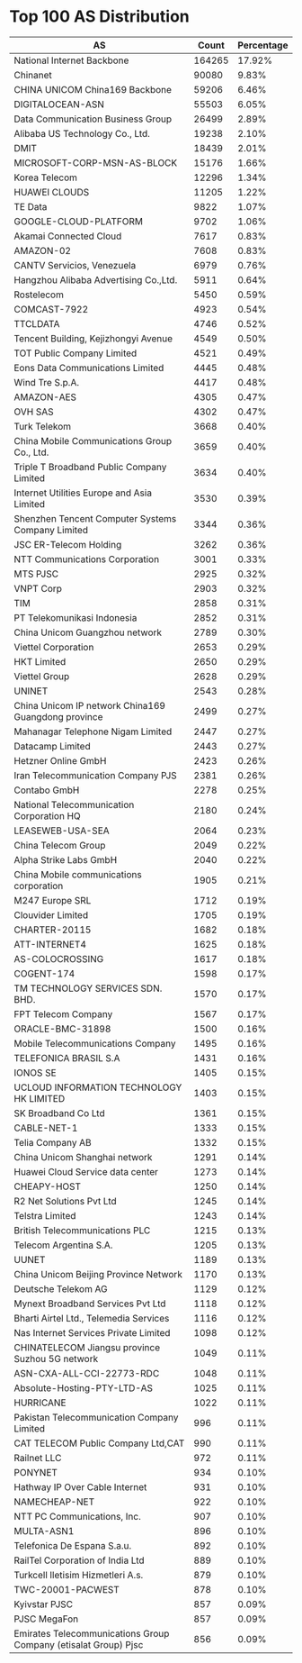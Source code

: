 # Top 100 AS Distribution
| AS | Count | Percentage |
|----|----|----|
| National Internet Backbone | 164265 | 17.92% |
| Chinanet | 90080 | 9.83% |
| CHINA UNICOM China169 Backbone | 59206 | 6.46% |
| DIGITALOCEAN-ASN | 55503 | 6.05% |
| Data Communication Business Group | 26499 | 2.89% |
| Alibaba US Technology Co., Ltd. | 19238 | 2.10% |
| DMIT | 18439 | 2.01% |
| MICROSOFT-CORP-MSN-AS-BLOCK | 15176 | 1.66% |
| Korea Telecom | 12296 | 1.34% |
| HUAWEI CLOUDS | 11205 | 1.22% |
| TE Data | 9822 | 1.07% |
| GOOGLE-CLOUD-PLATFORM | 9702 | 1.06% |
| Akamai Connected Cloud | 7617 | 0.83% |
| AMAZON-02 | 7608 | 0.83% |
| CANTV Servicios, Venezuela | 6979 | 0.76% |
| Hangzhou Alibaba Advertising Co.,Ltd. | 5911 | 0.64% |
| Rostelecom | 5450 | 0.59% |
| COMCAST-7922 | 4923 | 0.54% |
| TTCLDATA | 4746 | 0.52% |
| Tencent Building, Kejizhongyi Avenue | 4549 | 0.50% |
| TOT Public Company Limited | 4521 | 0.49% |
| Eons Data Communications Limited | 4445 | 0.48% |
| Wind Tre S.p.A. | 4417 | 0.48% |
| AMAZON-AES | 4305 | 0.47% |
| OVH SAS | 4302 | 0.47% |
| Turk Telekom | 3668 | 0.40% |
| China Mobile Communications Group Co., Ltd. | 3659 | 0.40% |
| Triple T Broadband Public Company Limited | 3634 | 0.40% |
| Internet Utilities Europe and Asia Limited | 3530 | 0.39% |
| Shenzhen Tencent Computer Systems Company Limited | 3344 | 0.36% |
| JSC ER-Telecom Holding | 3262 | 0.36% |
| NTT Communications Corporation | 3001 | 0.33% |
| MTS PJSC | 2925 | 0.32% |
| VNPT Corp | 2903 | 0.32% |
| TIM | 2858 | 0.31% |
| PT Telekomunikasi Indonesia | 2852 | 0.31% |
| China Unicom Guangzhou network | 2789 | 0.30% |
| Viettel Corporation | 2653 | 0.29% |
| HKT Limited | 2650 | 0.29% |
| Viettel Group | 2628 | 0.29% |
| UNINET | 2543 | 0.28% |
| China Unicom IP network China169 Guangdong province | 2499 | 0.27% |
| Mahanagar Telephone Nigam Limited | 2447 | 0.27% |
| Datacamp Limited | 2443 | 0.27% |
| Hetzner Online GmbH | 2423 | 0.26% |
| Iran Telecommunication Company PJS | 2381 | 0.26% |
| Contabo GmbH | 2278 | 0.25% |
| National Telecommunication Corporation HQ | 2180 | 0.24% |
| LEASEWEB-USA-SEA | 2064 | 0.23% |
| China Telecom Group | 2049 | 0.22% |
| Alpha Strike Labs GmbH | 2040 | 0.22% |
| China Mobile communications corporation | 1905 | 0.21% |
| M247 Europe SRL | 1712 | 0.19% |
| Clouvider Limited | 1705 | 0.19% |
| CHARTER-20115 | 1682 | 0.18% |
| ATT-INTERNET4 | 1625 | 0.18% |
| AS-COLOCROSSING | 1617 | 0.18% |
| COGENT-174 | 1598 | 0.17% |
| TM TECHNOLOGY SERVICES SDN. BHD. | 1570 | 0.17% |
| FPT Telecom Company | 1567 | 0.17% |
| ORACLE-BMC-31898 | 1500 | 0.16% |
| Mobile Telecommunications Company | 1495 | 0.16% |
| TELEFONICA BRASIL S.A | 1431 | 0.16% |
| IONOS SE | 1405 | 0.15% |
| UCLOUD INFORMATION TECHNOLOGY HK LIMITED | 1403 | 0.15% |
| SK Broadband Co Ltd | 1361 | 0.15% |
| CABLE-NET-1 | 1333 | 0.15% |
| Telia Company AB | 1332 | 0.15% |
| China Unicom Shanghai network | 1291 | 0.14% |
| Huawei Cloud Service data center | 1273 | 0.14% |
| CHEAPY-HOST | 1250 | 0.14% |
| R2 Net Solutions Pvt Ltd | 1245 | 0.14% |
| Telstra Limited | 1243 | 0.14% |
| British Telecommunications PLC | 1215 | 0.13% |
| Telecom Argentina S.A. | 1205 | 0.13% |
| UUNET | 1189 | 0.13% |
| China Unicom Beijing Province Network | 1170 | 0.13% |
| Deutsche Telekom AG | 1129 | 0.12% |
| Mynext Broadband Services Pvt Ltd | 1118 | 0.12% |
| Bharti Airtel Ltd., Telemedia Services | 1116 | 0.12% |
| Nas Internet Services Private Limited | 1098 | 0.12% |
| CHINATELECOM Jiangsu province Suzhou 5G network | 1049 | 0.11% |
| ASN-CXA-ALL-CCI-22773-RDC | 1048 | 0.11% |
| Absolute-Hosting-PTY-LTD-AS | 1025 | 0.11% |
| HURRICANE | 1022 | 0.11% |
| Pakistan Telecommunication Company Limited | 996 | 0.11% |
| CAT TELECOM Public Company Ltd,CAT | 990 | 0.11% |
| Railnet LLC | 972 | 0.11% |
| PONYNET | 934 | 0.10% |
| Hathway IP Over Cable Internet | 931 | 0.10% |
| NAMECHEAP-NET | 922 | 0.10% |
| NTT PC Communications, Inc. | 907 | 0.10% |
| MULTA-ASN1 | 896 | 0.10% |
| Telefonica De Espana S.a.u. | 892 | 0.10% |
| RailTel Corporation of India Ltd | 889 | 0.10% |
| Turkcell Iletisim Hizmetleri A.s. | 879 | 0.10% |
| TWC-20001-PACWEST | 878 | 0.10% |
| Kyivstar PJSC | 857 | 0.09% |
| PJSC MegaFon | 857 | 0.09% |
| Emirates Telecommunications Group Company (etisalat Group) Pjsc | 856 | 0.09% |
